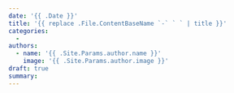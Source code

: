 ```yaml
---
date: '{{ .Date }}'
title: '{{ replace .File.ContentBaseName `-` ` ` | title }}'
categories:
  - 
authors:
  - name: '{{ .Site.Params.author.name }}'
    image: '{{ .Site.Params.author.image }}'
draft: true
summary: 
---
```


